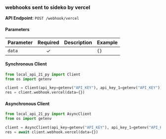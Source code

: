 
### webhooks sent to sideko by vercel <a name="vercel"></a>



**API Endpoint**: `POST /webhook/vercel`

#### Parameters

| Parameter | Required | Description | Example |
|-----------|:--------:|-------------|--------|
| `data` | ✓ |  | `{}` |

#### Synchronous Client

```python
from local_api_21_py import Client
from os import getenv

client = Client(api_key=getenv("API_KEY"), api_key_1=getenv("API_KEY"))
res = client.webhook.vercel(data={})

```

#### Asynchronous Client

```python
from local_api_21_py import AsyncClient
from os import getenv

client = AsyncClient(api_key=getenv("API_KEY"), api_key_1=getenv("API_KEY"))
res = await client.webhook.vercel(data={})

```
